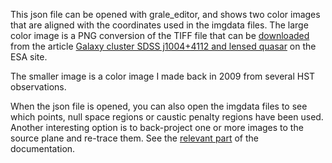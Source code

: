 This json file can be opened with grale_editor, and shows two color images
that are aligned with the coordinates used in the imgdata files. The large color 
image is a PNG conversion of the TIFF file that can be
[downloaded](https://cdn.sci.esa.int/documents/34247/35306/1567220522934-heic0606b.tiff)
from the article
[Galaxy cluster SDSS j1004+4112 and lensed quasar](https://sci.esa.int/web/hubble/-/39286-galaxy-cluster-sdss-j1004-4112-and-lensed-quasar)
on the ESA site.

The smaller image is a color image I made back in 2009 from several HST
observations.

When the json file is opened, you can also open the imgdata files to see which
points, null space regions or caustic penalty regions have been used. Another
interesting option is to back-project one or more images to the source plane
and re-trace them. See the [relevant part](https://research.edm.uhasselt.be/~jori/grale2/tutorial.html#grale-editor)
of the documentation.

